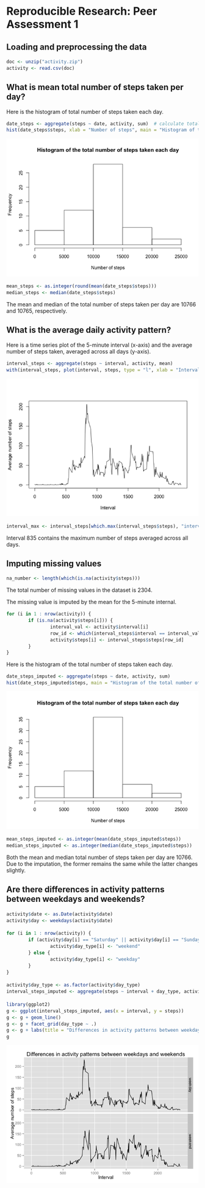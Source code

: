 # Reproducible Research: Peer Assessment 1


## Loading and preprocessing the data


```r
doc <- unzip("activity.zip")
activity <- read.csv(doc)
```


## What is mean total number of steps taken per day?

Here is the histogram of total number of steps taken each day.

```r
date_steps <- aggregate(steps ~ date, activity, sum)  # calculate total number of steps taken each day.
hist(date_steps$steps, xlab = "Number of steps", main = "Histogram of the total number of steps taken each day")
```

![](PA1_template_files/figure-html/unnamed-chunk-1-1.png) 


```r
mean_steps <- as.integer(round(mean(date_steps$steps)))
median_steps <- median(date_steps$steps)
```

The mean and median of the total number of steps taken per day are 10766 and 10765, respectively.

## What is the average daily activity pattern?
Here is a time series plot of the 5-minute interval (x-axis) and the average number of steps taken, averaged across all days (y-axis).

```r
interval_steps <- aggregate(steps ~ interval, activity, mean)
with(interval_steps, plot(interval, steps, type = "l", xlab = "Interval", ylab = "Average number of steps"))
```

![](PA1_template_files/figure-html/unnamed-chunk-3-1.png) 


```r
interval_max <- interval_steps[which.max(interval_steps$steps), "interval"]
```
Interval 835 contains the maximum number of steps averaged across all days.

## Imputing missing values

```r
na_number <- length(which(is.na(activity$steps)))
```
The total number of missing values in the dataset is 2304.

The missing value is imputed by the mean for the 5-minute internal.

```r
for (i in 1 : nrow(activity)) {
        if (is.na(activity$steps[i])) {
                interval_val <- activity$interval[i]
                row_id <- which(interval_steps$interval == interval_val)
                activity$steps[i] <- interval_steps$steps[row_id]
        }
}
```

Here is the histogram of the total number of steps taken each day.

```r
date_steps_imputed <- aggregate(steps ~ date, activity, sum)
hist(date_steps_imputed$steps, main = "Histogram of the total number of steps taken each day", xlab = "Number of steps")
```

![](PA1_template_files/figure-html/unnamed-chunk-7-1.png) 


```r
mean_steps_imputed <- as.integer(mean(date_steps_imputed$steps))
median_steps_imputed <- as.integer(median(date_steps_imputed$steps))
```

Both the mean and median total number of steps taken per day are 10766. Due to the imputation, the former remains the same while the latter changes slightly.

## Are there differences in activity patterns between weekdays and weekends?


```r
activity$date <- as.Date(activity$date)
activity$day <- weekdays(activity$date)

for (i in 1 : nrow(activity)) {
        if (activity$day[i] == "Saturday" || activity$day[i] == "Sunday") {
                activity$day_type[i] <- "weekend"
        } else {
                activity$day_type[i] <- "weekday"
        }
}

activity$day_type <- as.factor(activity$day_type)
interval_steps_imputed <- aggregate(steps ~ interval + day_type, activity, mean)

library(ggplot2)
g <- ggplot(interval_steps_imputed, aes(x = interval, y = steps)) 
g <- g + geom_line()
g <- g + facet_grid(day_type ~ .)
g <- g + labs(title = "Differences in activity patterns between weekdays and weekends", x = "Interval", y = "Average number of steps")
g
```

![](PA1_template_files/figure-html/unnamed-chunk-9-1.png) 
